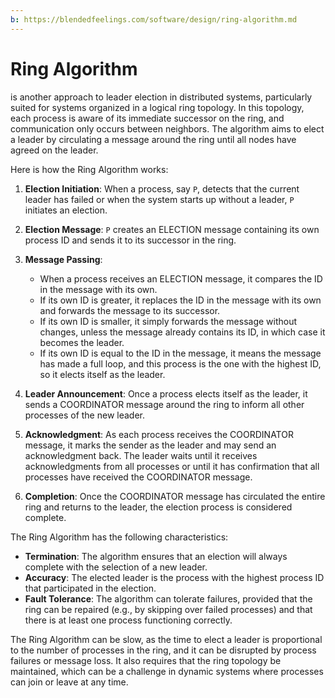 ```yaml
---
b: https://blendedfeelings.com/software/design/ring-algorithm.md
---
```


# Ring Algorithm 
is another approach to leader election in distributed systems, particularly suited for systems organized in a logical ring topology. In this topology, each process is aware of its immediate successor on the ring, and communication only occurs between neighbors. The algorithm aims to elect a leader by circulating a message around the ring until all nodes have agreed on the leader.

Here is how the Ring Algorithm works:

1. **Election Initiation**: When a process, say `P`, detects that the current leader has failed or when the system starts up without a leader, `P` initiates an election.

2. **Election Message**: `P` creates an ELECTION message containing its own process ID and sends it to its successor in the ring.

3. **Message Passing**:
   - When a process receives an ELECTION message, it compares the ID in the message with its own.
   - If its own ID is greater, it replaces the ID in the message with its own and forwards the message to its successor.
   - If its own ID is smaller, it simply forwards the message without changes, unless the message already contains its ID, in which case it becomes the leader.
   - If its own ID is equal to the ID in the message, it means the message has made a full loop, and this process is the one with the highest ID, so it elects itself as the leader.

4. **Leader Announcement**: Once a process elects itself as the leader, it sends a COORDINATOR message around the ring to inform all other processes of the new leader.

5. **Acknowledgment**: As each process receives the COORDINATOR message, it marks the sender as the leader and may send an acknowledgment back. The leader waits until it receives acknowledgments from all processes or until it has confirmation that all processes have received the COORDINATOR message.

6. **Completion**: Once the COORDINATOR message has circulated the entire ring and returns to the leader, the election process is considered complete.

The Ring Algorithm has the following characteristics:
- **Termination**: The algorithm ensures that an election will always complete with the selection of a new leader.
- **Accuracy**: The elected leader is the process with the highest process ID that participated in the election.
- **Fault Tolerance**: The algorithm can tolerate failures, provided that the ring can be repaired (e.g., by skipping over failed processes) and that there is at least one process functioning correctly.

The Ring Algorithm can be slow, as the time to elect a leader is proportional to the number of processes in the ring, and it can be disrupted by process failures or message loss. It also requires that the ring topology be maintained, which can be a challenge in dynamic systems where processes can join or leave at any time.